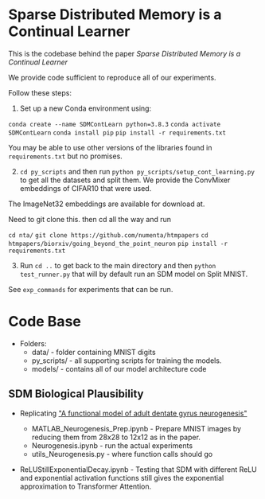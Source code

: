 # Sparse Distributed Memory is a Continual Learner

This is the codebase behind the paper *Sparse Distributed Memory is a Continual Learner* 

We provide code sufficient to reproduce all of our experiments. 

Follow these steps: 

1. Set up a new Conda environment using: 

`conda create --name SDMContLearn python=3.8.3`
`conda activate SDMContLearn`
`conda install pip`
`pip install -r requirements.txt`

You may be able to use other versions of the libraries found in `requirements.txt` but no promises. 

2. `cd py_scripts` and then run `python py_scripts/setup_cont_learning.py` to get all the datasets and split them. We provide the ConvMixer embeddings of CIFAR10 that were used. 

The ImageNet32 embeddings are available for download at. 

Need to git clone this. then cd all the way and run 

`cd nta/`
`git clone https://github.com/numenta/htmpapers`
`cd htmpapers/biorxiv/going_beyond_the_point_neuron`
`pip install -r requirements.txt `

3. Run `cd ..` to get back to the main directory and then `python test_runner.py` that will by default run an SDM model on Split MNIST. 

See `exp_commands` for experiments that can be run. 

# Code Base

* Folders: 
    * data/ - folder containing MNIST digits
    * py_scripts/ - all supporting scripts for training the models. 
    * models/ - contains all of our model architecture code



## SDM Biological Plausibility
* Replicating ["A functional model of adult dentate gyrus neurogenesis"](https://www.semanticscholar.org/paper/A-functional-model-of-adult-dentate-gyrus-Gozel-Gerstner/cb5c8122b52062b4d69504f919c6ffdaf0abc965)
    * MATLAB_Neurogenesis_Prep.ipynb - Prepare MNIST images by reducing them from 28x28 to 12x12 as in the paper.  
    * Neurogenesis.ipynb - run the actual experiments              
    * utils_Neurogenesis.py - where function calls should go

          
* ReLUStillExponentialDecay.ipynb - Testing that SDM with different ReLU and exponential activation functions still gives the exponential approximation to Transformer Attention.
